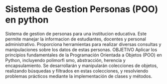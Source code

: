 # Sistema de Gestion Personas (POO) en python
Sistema de gestion de personas para una institucion educativa. 
Este permite manejar la informacion de estudiantes, docentes y personal administrativo.
Proporciona herramientas para realizar diversas consultas y manipulaciones sobre los 
datos de estas personas.
OBJETIVO
Aplicar los principios fundamentales de la Programación Orientada a Objetos (POO) en Python,
incluyendo polimorfi smo, abstracción, herencia y encapsulamiento. 
Se desarrollarán y manipularán colecciones de objetos, realizando búsquedas y 
filtrados en estas colecciones, y resolviendo problemas prácticos mediante la implementación 
de clases y métodos.
